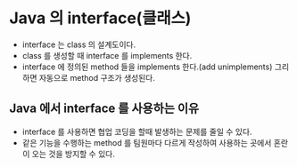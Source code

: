 # Java 의 interface(클래스)
* interface 는 class 의 설계도이다.
* class 를 생성할 때 interface 를 implements 한다.
* interface 에 정의된 method 들을 implements 한다.(add unimplements) 그리하면 자동으로 method 구조가 생성된다.


## Java 에서 interface 를 사용하는 이유
* interface 를 사용하면 협업 코딩을 할때 발생하는 문제를 줄일 수 있다.
* 같은 기능을 수행하는 method 를 팀원마다 다르게 작성하여 사용하는 곳에서 혼란이 오는 것을 방지할 수 있다.

